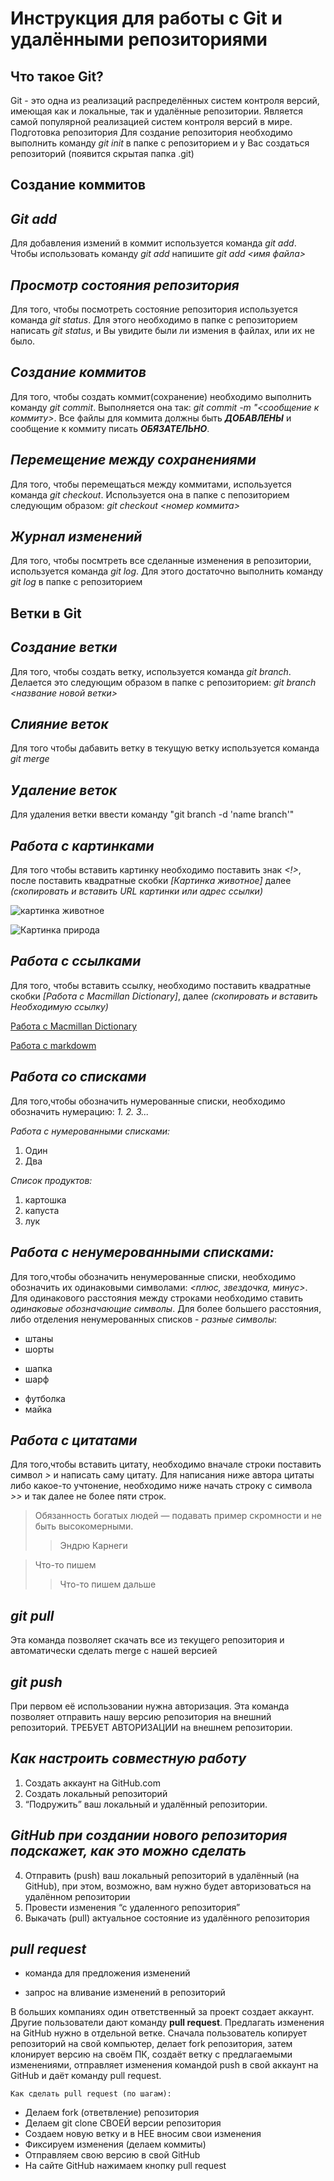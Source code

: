 # Инструкция для работы с Git и удалёнными репозиториями

## Что такое Git?
Git - это одна из реализаций распределённых систем контроля версий, имеющая как и локальные, так и удалённые репозитории. Является самой популярной реализацией систем контроля версий в мире.
Подготовка репозитория
Для создание репозитория необходимо выполнить команду *git init*  в папке с репозиторием и у Вас создаться репозиторий (появится скрытая папка .git)

## Создание коммитов

## *Git add*
Для добавления измений в коммит используется команда *git add*. Чтобы использовать команду *git add* напишите *git add <имя файла>*

## *Просмотр состояния репозитория*
Для того, чтобы посмотреть состояние репозитория используется команда *git status*. Для этого необходимо в папке с репозиторием написать *git status*, и Вы увидите были ли измения в файлах, или их не было.

## *Создание коммитов*
Для того, чтобы создать коммит(сохранение) необходимо выполнить команду *git commit*. Выполняется она так: *git commit -m "<сообщение к коммиту>*. Все файлы для коммита должны быть ***ДОБАВЛЕНЫ*** и сообщение к коммиту писать ***ОБЯЗАТЕЛЬНО***.

## *Перемещение между сохранениями*
Для того, чтобы перемещаться между коммитами, используется команда *git checkout*. Используется она в папке с пепозиторием следующим образом: *git checkout <номер коммита>*

## *Журнал изменений*
Для того, чтобы посмтреть все сделанные изменения в репозитории, используется команда *git log*. Для этого достаточно выполнить команду *git log* в папке с репозиторием

## Ветки в Git

## *Создание ветки*

Для того, чтобы создать ветку, используется команда *git branch*. Делается это следующим образом в папке с репозиторием: *git branch <название новой ветки>*

## *Слияние веток*

Для того чтобы дабавить ветку в текущую ветку используется команда *git merge <name branch>*

## *Удаление веток*
Для удаления ветки ввести команду "git branch -d 'name branch'"

## *Работа с картинками*
Для того чтобы вставить картинку необходимо поставить знак *<!>*, после поставить квадратные скобки *[Картинка животное]* далее *(скопировать и вставить URL картинки или адрес ссылки)*

![картинка животное](https://avatars.mds.yandex.net/i?id=1397528a06af95ae7ee3b5536a78c5decd25f53c-7755802-images-thumbs&n=13)

![Картинка природа](https://avatars.mds.yandex.net/i?id=9e33779c06093e3e40fcc5443f0f647d4d58183d-7756218-images-thumbs&n=13)

## *Работа с ссылками*
Для того, чтобы вставить ссылку, необходимо поставить квадратные скобки *[Работа с Macmillan Dictionary]*, далее *(скопировать и вставить Необходимую ссылку)*

[Работа с Macmillan Dictionary](https://www.macmillandictionary.com/)

[Работа с markdowm](https://texterra.ru/blog/ischerpyvayushchaya-shpargalka-po-sintaksisu-razmetki-markdown-na-zametku-avtoram-veb-razrabotchikam.html)

## *Работа со списками*
Для того,чтобы обозначить нумерованные списки, необходимо обозначить нумерацию: *1. 2. 3...*

*Работа с нумерованными списками:*
1. Один
2. Два

*Список продуктов:*
1. картошка
2. капуста
3. лук

## *Работа с ненумерованными списками:*
Для того,чтобы обозначить ненумерованные списки, необходимо обозначить их одинаковыми символами: *<плюс, звездочка, минус>*. Для одинакового расстояния между строками необходимо ставить *одинаковые обозначающие символы*. Для более большего расстояния, либо отделения ненумерованных списков - *разные символы*:

* штаны 
* шорты
+ шапка
+ шарф
- футболка
- майка

## *Работа с цитатами*
Для того,чтобы вставить цитату, необходимо вначале строки поставить символ *>* и написать саму цитату. Для написания ниже автора цитаты либо какое-то учтонение, необходимо ниже начать строку с символа *>>* и так далее не более пяти строк.

> Обязанность богатых людей — подавать пример скромности и не быть высокомерными.
>> Эндрю Карнеги

> Что-то пишем
>> Что-то пишем дальше

## *git pull*
Эта команда позволяет скачать все из текущего репозитория и автоматически сделать merge с нашей версией

## *git push*
При первом её использовании нужна авторизация.
Эта команда позволяет отправить нашу версию репозитория на внешний репозиторий. ТРЕБУЕТ АВТОРИЗАЦИИ на внешнем репозитории.

## *Как настроить совместную работу*

1. Создать аккаунт на GitHub.com
2. Создать локальный репозиторий
3. “Подружить” ваш локальный и удалённый репозитории. 
    
## *GitHub при создании нового репозитория подскажет, как это можно сделать*
    
4. Отправить (push) ваш локальный репозиторий в удалённый (на GitHub), при этом, возможно, вам нужно будет авторизоваться на удалённом репозитории
5. Провести изменения “с удаленного репозитория”
6. Выкачать (pull) актуальное состояние из удалённого репозитория

## *pull request*

- команда для предложения изменений 

- запрос на вливание изменений в репозиторий

В больших компаниях один ответственный за проект создает аккаунт. Другие пользователи дают команду **pull request**. Предлагать изменения на GitHub нужно в отдельной ветке. 
Сначала пользователь копирует репозиторий на свой компьютер, делает fork репозитория, затем клонирует версию на своём ПК, создаёт ветку с предлагаемыми изменениями, отправляет изменения командой push в свой аккаунт на GitHub и даёт команду pull request.
    
    
    
    
    
    Как сделать pull request (по шагам):

- Делаем fork (ответвление) репозитория
- Делаем git clone СВОЕЙ версии репозитория
- Создаем новую ветку и в НЕЕ вносим свои изменения
- Фиксируем изменения (делаем коммиты)
- Отправляем свою версию в свой GitHub
- На сайте GitHub нажимаем кнопку pull request
